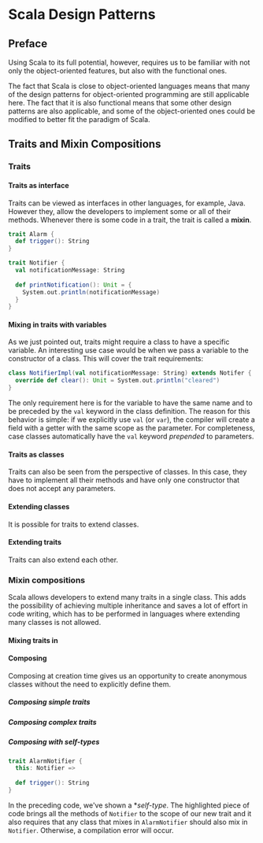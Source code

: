 # Scala Design Patterns

## Preface

Using Scala to its full potential, however, requires us to be familiar with not only the object-oriented features, but also with the functional ones.

The fact that Scala is close to object-oriented languages means that many of the design patterns for object-oriented programming are still applicable here.
The fact that it is also functional means that some other design patterns are also applicable, and some of the object-oriented ones could be modified to better fit the paradigm of Scala.

## Traits and Mixin Compositions

### Traits

#### Traits as interface

Traits can be viewed as interfaces in other languages, for example, Java.
However they, allow the developers to implement some or all of their methods.
Whenever there is some code in a trait, the trait is called a **mixin**.
```scala
trait Alarm {
  def trigger(): String
}
```

```scala
trait Notifier {
  val notificationMessage: String
  
  def printNotification(): Unit = {
    System.out.println(notificationMessage)
  }
}
```

#### Mixing in traits with variables

As we just pointed out, traits might require a class to have a specific variable.
An interesting use case would be when we pass a variable to the constructor of a class.
This will cover the trait requirements:
```scala
class NotifierImpl(val notificationMessage: String) extends Notifer {
  override def clear(): Unit = System.out.println("cleared")
}
```
The only requirement here is for the variable to have the same name and to be preceded by the `val` keyword in the class definition.
The reason for this behavior is simple: if we explicitly use `val` (or `var`), the compiler will create a field with a getter with the same scope as the parameter.
For completeness, case classes automatically have the `val` keyword *prepended* to parameters. 

#### Traits as classes

Traits can also be seen from the perspective of classes.
In this case, they have to implement all their methods and have only one constructor that does not accept any parameters.

#### Extending classes

It is possible for traits to extend classes.

#### Extending traits

Traits can also extend each other.

### Mixin compositions

Scala allows developers to extend many traits in a single class.
This adds the possibility of achieving multiple inheritance and saves a lot of effort in code writing, which has to be performed in languages where extending many classes is not allowed.

#### Mixing traits in

#### Composing

Composing at creation time gives us an opportunity to create anonymous classes without the need to explicitly define them.

##### Composing simple traits

##### Composing complex traits

##### Composing with self-types

```scala
trait AlarmNotifier {
  this: Notifier =>
  
  def trigger(): String
}
```
In the preceding code, we've shown a **self-type*.
The highlighted piece of code brings all the methods of `Notifier` to the scope of our new trait and it also requires that any class that mixes in `AlarmNotifier` should also mix in `Notifier`.
Otherwise, a compilation error will occur.
